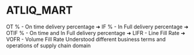 # ATLIQ_MART
OT % - On time delivery percentage ➜ IF % - In Full delivery percentage ➜ OTIF % - On time and In Full delivery percentage ➜ LIFR - Line Fill Rate ➜ VOFR - Volume Fill Rate  Understood different business terms and operations of supply chain domain
